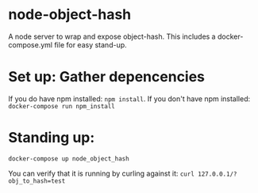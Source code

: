 # node-object-hash
A node server to wrap and expose object-hash. This includes a docker-compose.yml file for easy stand-up.

# Set up: Gather depencencies
If you do have npm installed: `npm install`.
If you don't have npm installed: `docker-compose run npm_install`

# Standing up:
`docker-compose up node_object_hash`

You can verify that it is running by curling against it: `curl 127.0.0.1/?obj_to_hash=test`
